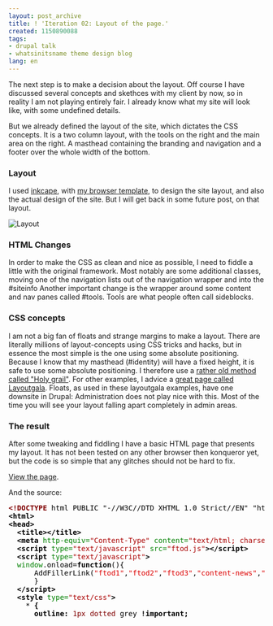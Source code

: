 ```yaml
---
layout: post_archive
title: ! 'Iteration 02: Layout of the page.'
created: 1150890088
tags:
- drupal talk
- whatsinitsname theme design blog
lang: en
---
```

The next step is to make a decision about the layout. Off course I have discussed several concepts and skethces with my client by now, so in reality I am not playing entirely fair. I already know what my site will look like, with some undefined details.

But we already defined the layout of the site, which dictates the CSS concepts. It is a two column layout, with the tools on the right and the main area on the right. A masthead containing the branding and navigation and a footer over the whole width of the bottom.

### Layout
I used [inkcape](http://www.inkscape.org/), with [my browser template](http://kde-files.org/content/show.php?content=31560&vote=good), to design the site layout, and also the actual design of the site. But I will get back in some future post, on that layout.

![Layout](/sites/webschuur.com/files/whatsaname_layout_small.png)

### HTML Changes
In order to make the CSS as clean and nice as possible, I need to fiddle a little with the original framework. Most notably are some additional classes, moving one of the navigation lists out of the navigation wrapper and into the #siteinfo
Another important change is the wrapper around some content and nav panes called #tools. Tools are what people often call sideblocks. 

### CSS concepts
I am not a big fan of floats and strange margins to make a layout. There are literally millions of layout-concepts using CSS tricks and hacks, but in essence the most simple is the one using some absolute positioning. 
Because I know that my masthead (#identity) will have a fixed height, it is safe to use some absolute positioning. I therefore use a [rather old method called "Holy grail"](http://glish.com/css/7.asp). For other examples, I advice a [great page called Layoutgala](http://blog.html.it/layoutgala/).
Floats, as used in these layoutgala examples, have one downsite in Drupal: Administration does not play nice with this. Most of the time you will see your layout falling apart completely in admin areas. 

### The result
After some tweaking and fiddling I have a basic HTML page that presents my layout. It has not been tested on any other browser then konqueror yet, but the code is so simple that any glitches should not be hard to fix.

[View the page](/sites/webschuur.com/files/HTML_source_framework.html).

And the source:
<pre style="height:16em; overflow:auto;">
<span style="font-weight: bold;color: #800000;">&lt;!DOCTYPE </span><span style="color: #000000;">html PUBLIC "-//W3C//DTD XHTML 1.0 Strict//EN" "http://www.w3.org/TR/xhtml1/DTD/xhtml1-strict.dtd"</span><span style="font-weight: bold;color: #800000;">&gt;</span>
<span style="font-weight: bold;color: #000000;">&lt;html&gt;</span>
<span style="font-weight: bold;color: #000000;">&lt;head&gt;</span>
<span style="color: #000000;">  </span><span style="font-weight: bold;color: #000000;">&lt;title&gt;&lt;/title&gt;</span>
<span style="color: #000000;">  </span><span style="font-weight: bold;color: #000000;">&lt;meta</span><span style="color: #008000;"> http-equiv=</span><span style="color: #aa0000;">"Content-Type"</span><span style="color: #008000;"> content=</span><span style="color: #aa0000;">"text/html; charset=utf-8"</span><span style="font-weight: bold;color: #000000;">&gt;</span>
<span style="color: #000000;">  </span><span style="font-weight: bold;color: #000000;">&lt;script</span><span style="color: #008000;"> type=</span><span style="color: #aa0000;">"text/javascript"</span><span style="color: #008000;"> src=</span><span style="color: #aa0000;">"ftod.js"</span><span style="font-weight: bold;color: #000000;">&gt;&lt;/script&gt;</span>
<span style="color: #000000;">  </span><span style="font-weight: bold;color: #000000;">&lt;script</span><span style="color: #008000;"> type=</span><span style="color: #aa0000;">"text/javascript"</span><span style="font-weight: bold;color: #000000;">&gt;</span>
<span style="color: #000000;">  </span><span style="color: #008000;">window</span><span style="color: #000000;">.onload=</span><span style="font-weight: bold;color: #000000;">function</span><span style="color: #000000;">(){</span>
<span style="color: #000000;">      AddFillerLink(</span><span style="color: #dd0000;">"ftod1"</span><span style="color: #000000;">,</span><span style="color: #dd0000;">"ftod2"</span><span style="color: #000000;">,</span><span style="color: #dd0000;">"ftod3"</span><span style="color: #000000;">,</span><span style="color: #dd0000;">"content-news"</span><span style="color: #000000;">,</span><span style="color: #dd0000;">"content-blog"</span><span style="color: #000000;">);</span>
<span style="color: #000000;">      }</span>
<span style="color: #000000;">  </span><span style="font-weight: bold;color: #000000;">&lt;/script&gt;</span>
<span style="color: #000000;">  </span><span style="font-weight: bold;color: #000000;">&lt;style</span><span style="color: #008000;"> type=</span><span style="color: #aa0000;">"text/css"</span><span style="font-weight: bold;color: #000000;">&gt;</span>
<span style="color: #000000;">    * </span><span style="font-weight: bold;color: #000000;">{</span>
<span style="color: #000000;">      </span><span style="font-weight: bold;color: #000000;">outline:</span><span style="color: #000000;"> </span><span style="color: #800000;">1px</span><span style="color: #000000;"> </span><span style="color: #800000;">dotted</span><span style="color: #000000;"> grey </span><span style="font-weight: bold;color: #000000;">!important;</span>
<span style="color: #000000;">    </span><span style="font-weight: bold;color: #000000;">}</span>
<span style="color: #000000;">    html div *</span><span style="color: #0000ff;">:hover</span><span style="color: #000000;"> </span><span style="font-weight: bold;color: #000000;">{</span>
<span style="color: #000000;">      </span><span style="font-weight: bold;color: #000000;">outline:</span><span style="color: #000000;"> </span><span style="color: #800000;">1px</span><span style="color: #000000;"> </span><span style="color: #800000;">solid</span><span style="color: #000000;"> </span><span style="color: #800000;">#004D99</span><span style="color: #000000;"> </span><span style="font-weight: bold;color: #000000;">!important;</span>
<span style="color: #000000;">      </span><span style="font-weight: bold;color: #000000;">background-color:</span><span style="color: #000000;"> </span><span style="color: #800000;">#E0E0E0</span><span style="font-weight: bold;color: #000000;">;</span>
<span style="color: #000000;">    </span><span style="font-weight: bold;color: #000000;">}</span>

<span style="color: #000000;">    </span><span style="font-style: italic;color: #808080;">/** layout **/</span>
<span style="color: #000000;">    body </span><span style="font-weight: bold;color: #000000;">{</span>
<span style="color: #000000;">      </span><span style="font-weight: bold;color: #000000;">margin:</span><span style="color: #800000;">0</span><span style="font-weight: bold;color: #000000;">;</span>
<span style="color: #000000;">      </span><span style="font-weight: bold;color: #000000;">padding:</span><span style="color: #800000;">0</span><span style="font-weight: bold;color: #000000;">;</span>
<span style="color: #000000;">    </span><span style="font-weight: bold;color: #000000;">}</span>
<span style="color: #000000;">    </span><span style="font-weight: bold;color: #800080;">#branding</span><span style="color: #000000;"> </span><span style="font-weight: bold;color: #000000;">{</span>
<span style="color: #000000;">      </span><span style="font-weight: bold;color: #000000;">height:</span><span style="color: #800000;">150px</span><span style="font-weight: bold;color: #000000;">;</span>
<span style="color: #000000;">    </span><span style="font-weight: bold;color: #000000;">}</span>
<span style="color: #000000;">    </span><span style="font-weight: bold;color: #800080;">#branding-name</span><span style="color: #000000;"> </span><span style="font-weight: bold;color: #000000;">{</span>
<span style="color: #000000;">      </span><span style="font-weight: bold;color: #000000;">position:</span><span style="color: #800000;">absolute</span><span style="font-weight: bold;color: #000000;">;</span>
<span style="color: #000000;">      </span><span style="font-weight: bold;color: #000000;">top:</span><span style="color: #800000;">22px</span><span style="font-weight: bold;color: #000000;">;</span>
<span style="color: #000000;">      </span><span style="font-weight: bold;color: #000000;">right:</span><span style="color: #800000;">0</span><span style="font-weight: bold;color: #000000;">;</span>
<span style="color: #000000;">      </span><span style="font-weight: bold;color: #000000;">font-size:</span><span style="color: #800000;">22px</span><span style="font-weight: bold;color: #000000;">;</span>
<span style="color: #000000;">    </span><span style="font-weight: bold;color: #000000;">}</span>
<span style="color: #000000;">    </span><span style="font-weight: bold;color: #800080;">#branding-tagline</span><span style="color: #000000;"> </span><span style="font-weight: bold;color: #000000;">{</span>
<span style="color: #000000;">      </span><span style="font-weight: bold;color: #000000;">position:</span><span style="color: #800000;">absolute</span><span style="font-weight: bold;color: #000000;">;</span>
<span style="color: #000000;">      </span><span style="font-weight: bold;color: #000000;">top:</span><span style="color: #000000;"> </span><span style="color: #800000;">58px</span><span style="font-weight: bold;color: #000000;">;</span>
<span style="color: #000000;">      </span><span style="font-weight: bold;color: #000000;">right:</span><span style="color: #800000;">0</span><span style="font-weight: bold;color: #000000;">;</span>
<span style="color: #000000;">    </span><span style="font-weight: bold;color: #000000;">}</span>
<span style="color: #000000;">    </span><span style="font-weight: bold;color: #800080;">#search</span><span style="color: #000000;"> </span><span style="font-weight: bold;color: #000000;">{</span>
<span style="color: #000000;">      </span><span style="font-weight: bold;color: #000000;">position:</span><span style="color: #800000;">absolute</span><span style="font-weight: bold;color: #000000;">;</span>
<span style="color: #000000;">      </span><span style="font-weight: bold;color: #000000;">top:</span><span style="color: #000000;"> </span><span style="color: #800000;">4px</span><span style="font-weight: bold;color: #000000;">;</span>
<span style="color: #000000;">      </span><span style="font-weight: bold;color: #000000;">right:</span><span style="color: #800000;">0</span><span style="font-weight: bold;color: #000000;">;</span>
<span style="color: #000000;">    </span><span style="font-weight: bold;color: #000000;">}</span>
<span style="color: #000000;">    </span><span style="font-weight: bold;color: #800080;">#tools</span><span style="color: #000000;"> </span><span style="font-weight: bold;color: #000000;">{</span>
<span style="color: #000000;">      </span><span style="font-weight: bold;color: #000000;">position:</span><span style="color: #800000;">absolute</span><span style="font-weight: bold;color: #000000;">;</span>
<span style="color: #000000;">      </span><span style="font-weight: bold;color: #000000;">right:</span><span style="color: #800000;">0</span><span style="font-weight: bold;color: #000000;">;</span>
<span style="color: #000000;">      </span><span style="font-weight: bold;color: #000000;">top:</span><span style="color: #800000;">150px</span><span style="font-weight: bold;color: #000000;">;</span>
<span style="color: #000000;">      </span><span style="font-weight: bold;color: #000000;">width:</span><span style="color: #800000;">210px</span><span style="font-weight: bold;color: #000000;">;</span>
<span style="color: #000000;">    </span><span style="font-weight: bold;color: #000000;">}</span>
<span style="color: #000000;">    </span><span style="font-weight: bold;color: #800080;">#content-main</span><span style="color: #000000;"> </span><span style="font-weight: bold;color: #000000;">{</span>
<span style="color: #000000;">      </span><span style="font-weight: bold;color: #000000;">margin-right:</span><span style="color: #800000;">210px</span><span style="font-weight: bold;color: #000000;">;</span>
<span style="color: #000000;">    </span><span style="font-weight: bold;color: #000000;">}</span>
<span style="color: #000000;">    </span><span style="font-weight: bold;color: #800080;">#siteinfo</span><span style="color: #000000;"> </span><span style="font-weight: bold;color: #000000;">{</span>
<span style="color: #000000;">      </span><span style="font-weight: bold;color: #000000;">clear:</span><span style="color: #800000;">both</span><span style="font-weight: bold;color: #000000;">;</span>
<span style="color: #000000;">    </span><span style="font-weight: bold;color: #000000;">}</span>
<span style="color: #000000;">    </span><span style="font-weight: bold;color: #800080;">#nav-main</span><span style="color: #000000;"> </span><span style="font-weight: bold;color: #000000;">{</span>
<span style="color: #000000;">      </span><span style="font-weight: bold;color: #000000;">position:</span><span style="color: #800000;">absolute</span><span style="font-weight: bold;color: #000000;">;</span>
<span style="color: #000000;">      </span><span style="font-weight: bold;color: #000000;">top:</span><span style="color: #000000;"> </span><span style="color: #800000;">91px</span><span style="font-weight: bold;color: #000000;">;</span>
<span style="color: #000000;">      </span><span style="font-weight: bold;color: #000000;">left:</span><span style="color: #000000;"> </span><span style="color: #800000;">0px</span><span style="font-weight: bold;color: #000000;">;</span>
<span style="color: #000000;">      </span><span style="font-weight: bold;color: #000000;">width:</span><span style="color: #800000;">100%</span><span style="font-weight: bold;color: #000000;">;</span>
<span style="color: #000000;">    </span><span style="font-weight: bold;color: #000000;">}</span>
<span style="color: #000000;">    </span><span style="font-weight: bold;color: #800080;">#nav-section</span><span style="color: #000000;"> </span><span style="font-weight: bold;color: #000000;">{</span>
<span style="color: #000000;">      </span><span style="font-weight: bold;color: #000000;">position:</span><span style="color: #800000;">absolute</span><span style="font-weight: bold;color: #000000;">;</span>
<span style="color: #000000;">      </span><span style="font-weight: bold;color: #000000;">top:</span><span style="color: #000000;"> </span><span style="color: #800000;">120px</span><span style="font-weight: bold;color: #000000;">;</span>
<span style="color: #000000;">      </span><span style="font-weight: bold;color: #000000;">left:</span><span style="color: #000000;"> </span><span style="color: #800000;">0px</span><span style="font-weight: bold;color: #000000;">;</span>
<span style="color: #000000;">      </span><span style="font-weight: bold;color: #000000;">width:</span><span style="color: #800000;">100%</span><span style="font-weight: bold;color: #000000;">;</span>
<span style="color: #000000;">    </span><span style="font-weight: bold;color: #000000;">}</span>
<span style="color: #000000;">    </span><span style="color: #800080;">.horizontal-list</span><span style="color: #000000;"> li </span><span style="font-weight: bold;color: #000000;">{</span>
<span style="color: #000000;">      </span><span style="font-weight: bold;color: #000000;">display:</span><span style="color: #800000;">inline</span><span style="font-weight: bold;color: #000000;">;</span>
<span style="color: #000000;">      </span><span style="font-weight: bold;color: #000000;">list-style-type:</span><span style="color: #800000;">none</span><span style="font-weight: bold;color: #000000;">;</span>
<span style="color: #000000;">    </span><span style="font-weight: bold;color: #000000;">}</span>
<span style="color: #000000;">  </span><span style="font-weight: bold;color: #000000;">&lt;/style&gt;</span>
<span style="font-weight: bold;color: #000000;">&lt;/head&gt;</span>
<span style="font-weight: bold;color: #000000;">&lt;body&gt;</span>
<span style="font-weight: bold;color: #000000;">&lt;div</span><span style="color: #008000;"> id=</span><span style="color: #aa0000;">"container"</span><span style="font-weight: bold;color: #000000;">&gt;</span>
<span style="color: #000000;">  </span><span style="font-weight: bold;color: #000000;">&lt;div</span><span style="color: #008000;"> id=</span><span style="color: #aa0000;">"branding"</span><span style="font-weight: bold;color: #000000;">&gt;</span>
<span style="color: #000000;">    </span><span style="font-weight: bold;color: #000000;">&lt;img</span><span style="color: #008000;"> src=</span><span style="color: #aa0000;">"logo.png"</span><span style="color: #008000;"> width=</span><span style="color: #aa0000;">"91"</span><span style="color: #008000;"> height=</span><span style="color: #aa0000;">"91"</span><span style="color: #008000;"> id=</span><span style="color: #aa0000;">"branding-logo"</span><span style="font-weight: bold;color: #000000;">/&gt;</span>
<span style="color: #000000;">    </span><span style="font-weight: bold;color: #000000;">&lt;h1</span><span style="color: #008000;"> id=</span><span style="color: #aa0000;">"branding-name"</span><span style="font-weight: bold;color: #000000;">&gt;</span><span style="color: #000000;">#branding-name</span><span style="font-weight: bold;color: #000000;">&lt;/h1&gt;</span>
<span style="color: #000000;">    </span><span style="font-weight: bold;color: #000000;">&lt;span</span><span style="color: #008000;"> id=</span><span style="color: #aa0000;">"branding-tagline"</span><span style="font-weight: bold;color: #000000;">&gt;</span><span style="color: #000000;">#branding-tagline</span><span style="font-weight: bold;color: #000000;">&lt;/span&gt;</span>
<span style="color: #000000;">  </span><span style="font-weight: bold;color: #000000;">&lt;/div&gt;</span>

<span style="color: #000000;">  </span><span style="font-weight: bold;color: #000000;">&lt;div</span><span style="color: #008000;"> id=</span><span style="color: #aa0000;">"content"</span><span style="font-weight: bold;color: #000000;">&gt;</span>
<span style="color: #000000;">    </span><span style="font-weight: bold;color: #000000;">&lt;div</span><span style="color: #008000;"> id=</span><span style="color: #aa0000;">"content-main"</span><span style="font-weight: bold;color: #000000;">&gt;</span>
<span style="color: #000000;">      </span><span style="font-weight: bold;color: #000000;">&lt;div</span><span style="color: #008000;"> class=</span><span style="color: #aa0000;">"content article"</span><span style="font-weight: bold;color: #000000;">&gt;</span>
<span style="color: #000000;">        </span><span style="font-weight: bold;color: #000000;">&lt;h2</span><span style="color: #008000;"> class=</span><span style="color: #aa0000;">"content article title"</span><span style="font-weight: bold;color: #000000;">&gt;</span><span style="color: #000000;">Title article 1</span><span style="font-weight: bold;color: #000000;">&lt;/h2&gt;</span>
<span style="color: #000000;">        </span><span style="font-weight: bold;color: #000000;">&lt;p</span><span style="color: #008000;"> class=</span><span style="color: #aa0000;">"content article body"</span><span style="color: #008000;"> id=</span><span style="color: #aa0000;">"ftod1"</span><span style="font-weight: bold;color: #000000;">&gt;</span>
<span style="color: #000000;">        </span><span style="font-weight: bold;color: #000000;">&lt;/p&gt;</span>
<span style="color: #000000;">      </span><span style="font-weight: bold;color: #000000;">&lt;/div&gt;</span>
<span style="color: #000000;">      </span><span style="font-weight: bold;color: #000000;">&lt;div</span><span style="color: #008000;"> class=</span><span style="color: #aa0000;">"content article"</span><span style="font-weight: bold;color: #000000;">&gt;</span>
<span style="color: #000000;">        </span><span style="font-weight: bold;color: #000000;">&lt;h2</span><span style="color: #008000;"> class=</span><span style="color: #aa0000;">"content article title"</span><span style="font-weight: bold;color: #000000;">&gt;</span><span style="color: #000000;">Titlearticle 2</span><span style="font-weight: bold;color: #000000;">&lt;/h2&gt;</span>
<span style="color: #000000;">        </span><span style="font-weight: bold;color: #000000;">&lt;p</span><span style="color: #008000;"> class=</span><span style="color: #aa0000;">"content article body"</span><span style="color: #008000;"> id=</span><span style="color: #aa0000;">"ftod2"</span><span style="font-weight: bold;color: #000000;">&gt;</span>
<span style="color: #000000;">        </span><span style="font-weight: bold;color: #000000;">&lt;/p&gt;</span>
<span style="color: #000000;">      </span><span style="font-weight: bold;color: #000000;">&lt;/div&gt;</span>
<span style="color: #000000;">      </span><span style="font-weight: bold;color: #000000;">&lt;div</span><span style="color: #008000;"> class=</span><span style="color: #aa0000;">"content article"</span><span style="font-weight: bold;color: #000000;">&gt;</span>
<span style="color: #000000;">        </span><span style="font-weight: bold;color: #000000;">&lt;h2</span><span style="color: #008000;"> class=</span><span style="color: #aa0000;">"content article title"</span><span style="font-weight: bold;color: #000000;">&gt;</span><span style="color: #000000;">Title article 3</span><span style="font-weight: bold;color: #000000;">&lt;/h2&gt;</span>
<span style="color: #000000;">        </span><span style="font-weight: bold;color: #000000;">&lt;p</span><span style="color: #008000;"> class=</span><span style="color: #aa0000;">"content article body"</span><span style="color: #008000;"> id=</span><span style="color: #aa0000;">"ftod3"</span><span style="font-weight: bold;color: #000000;">&gt;</span>
<span style="color: #000000;">        </span><span style="font-weight: bold;color: #000000;">&lt;/p&gt;</span>
<span style="color: #000000;">      </span><span style="font-weight: bold;color: #000000;">&lt;/div&gt;</span>
<span style="color: #000000;">    </span><span style="font-weight: bold;color: #000000;">&lt;/div&gt;</span>
<span style="color: #000000;">  </span><span style="font-weight: bold;color: #000000;">&lt;/div&gt;</span>

<span style="color: #000000;">  </span><span style="font-weight: bold;color: #000000;">&lt;div</span><span style="color: #008000;"> id=</span><span style="color: #aa0000;">"navigation"</span><span style="font-weight: bold;color: #000000;">&gt;</span>
<span style="color: #000000;">    </span><span style="font-weight: bold;color: #000000;">&lt;ul</span><span style="color: #008000;"> id=</span><span style="color: #aa0000;">"nav-main"</span><span style="color: #008000;"> class=</span><span style="color: #aa0000;">"horizontal-list"</span><span style="font-weight: bold;color: #000000;">&gt;</span>
<span style="color: #000000;">      </span><span style="font-weight: bold;color: #000000;">&lt;li&gt;</span><span style="color: #000000;">nav 1</span><span style="font-weight: bold;color: #000000;">&lt;/li&gt;</span>
<span style="color: #000000;">      </span><span style="font-weight: bold;color: #000000;">&lt;li&gt;</span><span style="color: #000000;">nav 2</span><span style="font-weight: bold;color: #000000;">&lt;/li&gt;</span>
<span style="color: #000000;">      </span><span style="font-weight: bold;color: #000000;">&lt;li&gt;</span><span style="color: #000000;">nav 3</span><span style="font-weight: bold;color: #000000;">&lt;/li&gt;</span>
<span style="color: #000000;">    </span><span style="font-weight: bold;color: #000000;">&lt;/ul&gt;</span>
<span style="color: #000000;">    </span><span style="font-weight: bold;color: #000000;">&lt;ul</span><span style="color: #008000;"> id=</span><span style="color: #aa0000;">"nav-section"</span><span style="color: #008000;"> class=</span><span style="color: #aa0000;">"horizontal-list"</span><span style="font-weight: bold;color: #000000;">&gt;</span>
<span style="color: #000000;">      </span><span style="font-weight: bold;color: #000000;">&lt;li&gt;</span><span style="color: #000000;">subnav 1</span><span style="font-weight: bold;color: #000000;">&lt;/li&gt;</span>
<span style="color: #000000;">      </span><span style="font-weight: bold;color: #000000;">&lt;li&gt;</span><span style="color: #000000;">subnav 2</span><span style="font-weight: bold;color: #000000;">&lt;/li&gt;</span>
<span style="color: #000000;">      </span><span style="font-weight: bold;color: #000000;">&lt;li&gt;</span><span style="color: #000000;">subnav 3</span><span style="font-weight: bold;color: #000000;">&lt;/li&gt;</span>
<span style="color: #000000;">    </span><span style="font-weight: bold;color: #000000;">&lt;/ul&gt;</span>
<span style="color: #000000;">  </span><span style="font-weight: bold;color: #000000;">&lt;/div&gt;</span>
<span style="color: #000000;">  </span><span style="font-weight: bold;color: #000000;">&lt;div</span><span style="color: #008000;"> id=</span><span style="color: #aa0000;">"tools"</span><span style="font-weight: bold;color: #000000;">&gt;</span>
<span style="color: #000000;">    </span><span style="font-weight: bold;color: #000000;">&lt;ul</span><span style="color: #008000;"> id=</span><span style="color: #aa0000;">"nav-admin"</span><span style="color: #008000;"> class=</span><span style="color: #aa0000;">"relatedcontent"</span><span style="font-weight: bold;color: #000000;">&gt;</span>
<span style="color: #000000;">      </span><span style="font-weight: bold;color: #000000;">&lt;li&gt;</span><span style="color: #000000;">subnav 1</span><span style="font-weight: bold;color: #000000;">&lt;/li&gt;</span>
<span style="color: #000000;">      </span><span style="font-weight: bold;color: #000000;">&lt;li&gt;</span><span style="color: #000000;">subnav 2</span><span style="font-weight: bold;color: #000000;">&lt;/li&gt;</span>
<span style="color: #000000;">      </span><span style="font-weight: bold;color: #000000;">&lt;li&gt;</span><span style="color: #000000;">subnav 3</span><span style="font-weight: bold;color: #000000;">&lt;/li&gt;</span>
<span style="color: #000000;">    </span><span style="font-weight: bold;color: #000000;">&lt;/ul&gt;</span>
<span style="color: #000000;">    </span><span style="font-weight: bold;color: #000000;">&lt;div</span><span style="color: #008000;"> id=</span><span style="color: #aa0000;">"content-news"</span><span style="color: #008000;"> class=</span><span style="color: #aa0000;">"relatedcontent"</span><span style="font-weight: bold;color: #000000;">&gt;</span>
<span style="color: #000000;">      list with newsentries</span><span style="font-weight: bold;color: #000000;">&lt;br</span><span style="color: #000000;"> </span><span style="font-weight: bold;color: #000000;">/&gt;</span>
<span style="color: #000000;">    </span><span style="font-weight: bold;color: #000000;">&lt;/div&gt;</span>
<span style="color: #000000;">    </span><span style="font-weight: bold;color: #000000;">&lt;div</span><span style="color: #008000;"> id=</span><span style="color: #aa0000;">"content-blog"</span><span style="color: #008000;"> class=</span><span style="color: #aa0000;">"relatedcontent"</span><span style="font-weight: bold;color: #000000;">&gt;</span>
<span style="color: #000000;">      list with blogentries</span><span style="font-weight: bold;color: #000000;">&lt;br</span><span style="color: #000000;"> </span><span style="font-weight: bold;color: #000000;">/&gt;</span>
<span style="color: #000000;">    </span><span style="font-weight: bold;color: #000000;">&lt;/div&gt;</span>
<span style="color: #000000;">  </span><span style="font-weight: bold;color: #000000;">&lt;/div&gt;</span>

<span style="color: #000000;">  </span><span style="font-weight: bold;color: #000000;">&lt;div</span><span style="color: #008000;"> id=</span><span style="color: #aa0000;">"search"</span><span style="font-weight: bold;color: #000000;">&gt;</span>
<span style="color: #000000;">    </span><span style="font-weight: bold;color: #000000;">&lt;form</span><span style="color: #008000;"> id=</span><span style="color: #aa0000;">"search-input"</span><span style="font-weight: bold;color: #000000;">&gt;&lt;input</span><span style="color: #008000;"> type=</span><span style="color: #aa0000;">"text"</span><span style="font-weight: bold;color: #000000;">/&gt;&lt;input</span><span style="color: #008000;"> type=</span><span style="color: #aa0000;">"submit"</span><span style="color: #000000;"> </span><span style="font-weight: bold;color: #000000;">/&gt;&lt;/form&gt;</span>
<span style="color: #000000;">    </span><span style="font-weight: bold;color: #000000;">&lt;dl</span><span style="color: #008000;"> id=</span><span style="color: #aa0000;">"search-output"</span><span style="font-weight: bold;color: #000000;">&gt;</span>
<span style="color: #000000;">    </span><span style="font-weight: bold;color: #000000;">&lt;/dl&gt;</span>
<span style="color: #000000;">  </span><span style="font-weight: bold;color: #000000;">&lt;/div&gt;</span>

<span style="color: #000000;">  </span><span style="font-weight: bold;color: #000000;">&lt;div</span><span style="color: #008000;"> id=</span><span style="color: #aa0000;">"siteinfo"</span><span style="font-weight: bold;color: #000000;">&gt;</span>
<span style="color: #000000;">    </span><span style="font-weight: bold;color: #000000;">&lt;ul</span><span style="color: #008000;"> id=</span><span style="color: #aa0000;">"nav-siteinfo"</span><span style="color: #008000;"> class=</span><span style="color: #aa0000;">"horizontal-list"</span><span style="font-weight: bold;color: #000000;">&gt;</span>
<span style="color: #000000;">      </span><span style="font-weight: bold;color: #000000;">&lt;li&gt;</span><span style="color: #000000;">siteinfonav 1</span><span style="font-weight: bold;color: #000000;">&lt;/li&gt;</span>
<span style="color: #000000;">      </span><span style="font-weight: bold;color: #000000;">&lt;li&gt;</span><span style="color: #000000;">siteinfonav 2</span><span style="font-weight: bold;color: #000000;">&lt;/li&gt;</span>
<span style="color: #000000;">      </span><span style="font-weight: bold;color: #000000;">&lt;li&gt;</span><span style="color: #000000;">siteinfonav 3</span><span style="font-weight: bold;color: #000000;">&lt;/li&gt;</span>
<span style="color: #000000;">    </span><span style="font-weight: bold;color: #000000;">&lt;/ul&gt;</span>
<span style="color: #000000;">    </span><span style="font-weight: bold;color: #000000;">&lt;p</span><span style="color: #008000;"> id=</span><span style="color: #aa0000;">"siteinfo-legal"</span><span style="font-weight: bold;color: #000000;">&gt;</span><span style="color: #000000;">© 2006 Bèr Kessels</span><span style="font-weight: bold;color: #000000;">&lt;/p&gt;</span>
<span style="color: #000000;">    </span><span style="font-weight: bold;color: #000000;">&lt;p</span><span style="color: #008000;"> id=</span><span style="color: #aa0000;">"siteinfo-credits"</span><span style="font-weight: bold;color: #000000;">&gt;&lt;a</span><span style="color: #008000;"> href=</span><span style="color: #aa0000;">"http://webschuur.com"</span><span style="font-weight: bold;color: #000000;">&gt;</span><span style="color: #000000;">carpentered in webschuur.com</span><span style="font-weight: bold;color: #000000;">&lt;/a&gt;</span><span style="color: #000000;">  </span><span style="font-weight: bold;color: #000000;">&lt;a</span><span style="color: #008000;"> href=</span><span style="color: #aa0000;">"http://web-graphics.com/mtarchive/001667.php"</span><span style="font-weight: bold;color: #000000;">&gt;</span><span style="color: #000000;">Filler text on demand</span><span style="font-weight: bold;color: #000000;">&lt;/a&gt;&lt;/p&gt;</span>
<span style="color: #000000;">  </span><span style="font-weight: bold;color: #000000;">&lt;/div&gt;</span>

<span style="font-weight: bold;color: #000000;">&lt;/div&gt;</span>
<span style="font-weight: bold;color: #000000;">&lt;/body&gt;</span>
<span style="font-weight: bold;color: #000000;">&lt;/html&gt;</span></pre>
